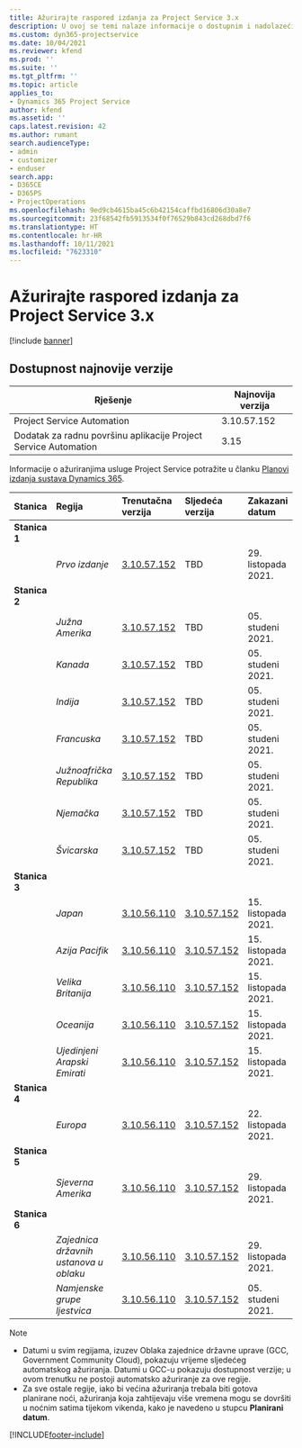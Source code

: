 ```yaml
---
title: Ažurirajte raspored izdanja za Project Service 3.x
description: U ovoj se temi nalaze informacije o dostupnim i nadolazećim izdanjima aplikacije Dynamics 365 Project Service Automation.
ms.custom: dyn365-projectservice
ms.date: 10/04/2021
ms.reviewer: kfend
ms.prod: ''
ms.suite: ''
ms.tgt_pltfrm: ''
ms.topic: article
applies_to:
- Dynamics 365 Project Service
author: kfend
ms.assetid: ''
caps.latest.revision: 42
ms.author: rumant
search.audienceType:
- admin
- customizer
- enduser
search.app:
- D365CE
- D365PS
- ProjectOperations
ms.openlocfilehash: 9ed9cb4615ba45c6b42154caffbd16806d30a8e7
ms.sourcegitcommit: 23f68542fb5913534f0f76529b843cd268dbd7f6
ms.translationtype: HT
ms.contentlocale: hr-HR
ms.lasthandoff: 10/11/2021
ms.locfileid: "7623310"
---
```

# <a name="update-release-schedule-for-project-service-3x"></a>Ažurirajte raspored izdanja za Project Service 3.x

[!include [banner](../includes/psa-now-project-operations.md)]

## <a name="latest-version-availability"></a>Dostupnost najnovije verzije

| Rješenje  | Najnovija verzija |
|-------|----|
| Project Service Automation    | 3.10.57.152 |
| Dodatak za radnu površinu aplikacije Project Service Automation                | 3.15          |

Informacije o ažuriranjima usluge Project Service potražite u članku [Planovi izdanja sustava Dynamics 365](/dynamics365/release-plans/). 

| Stanica  | Regija | Trenutačna verzija | Sljedeća verzija |  Zakazani datum
| :---   | :---   | :---   | :---   |:---   |         
|<strong>Stanica 1</strong> | |  |  | |
| | <i>Prvo izdanje</i> | [3.10.57.152](whats-new-ur-36.md) | TBD | 29. listopada 2021.
|<strong>Stanica 2</strong> | |  |  | |
| | <i>Južna Amerika</i> | [3.10.57.152](whats-new-ur-36.md) | TBD | 05. studeni 2021.
| | <i>Kanada</i> | [3.10.57.152](whats-new-ur-36.md) | TBD | 05. studeni 2021.
| | <i>Indija</i> | [3.10.57.152](whats-new-ur-36.md) | TBD | 05. studeni 2021.
| | <i>Francuska</i> | [3.10.57.152](whats-new-ur-36.md) | TBD | 05. studeni 2021.
| | <i>Južnoafrička Republika</i> | [3.10.57.152](whats-new-ur-36.md) | TBD | 05. studeni 2021.
| | <i>Njemačka</i> | [3.10.57.152](whats-new-ur-36.md) | TBD | 05. studeni 2021.
| | <i>Švicarska</i> | [3.10.57.152](whats-new-ur-36.md) | TBD | 05. studeni 2021.
|<strong>Stanica 3</strong> | |  |  | |
| | <i>Japan</i> | [3.10.56.110](whats-new-ur-35.md) | [3.10.57.152](whats-new-ur-36.md) | 15. listopada 2021.
| | <i>Azija Pacifik</i> | [3.10.56.110](whats-new-ur-35.md) | [3.10.57.152](whats-new-ur-36.md) | 15. listopada 2021.
| | <i>Velika Britanija</i> | [3.10.56.110](whats-new-ur-35.md) | [3.10.57.152](whats-new-ur-36.md) | 15. listopada 2021.
| | <i>Oceanija</i> | [3.10.56.110](whats-new-ur-35.md) | [3.10.57.152](whats-new-ur-36.md) | 15. listopada 2021.
| | <i>Ujedinjeni Arapski Emirati</i> | [3.10.56.110](whats-new-ur-35.md) | [3.10.57.152](whats-new-ur-36.md) | 15. listopada 2021.
|<strong>Stanica 4</strong> | |  |  | |
| | <i>Europa</i> | [3.10.56.110](whats-new-ur-35.md) | [3.10.57.152](whats-new-ur-36.md) | 22. listopada 2021.
|<strong>Stanica 5</strong> | |  |  | |
| | <i>Sjeverna Amerika</i> | [3.10.56.110](whats-new-ur-35.md) | [3.10.57.152](whats-new-ur-36.md) | 29. listopada 2021.
|<strong>Stanica 6</strong> | |  |  | |
| | <i>Zajednica državnih ustanova u oblaku</i> | [3.10.56.110](whats-new-ur-35.md) | [3.10.57.152](whats-new-ur-36.md) | 29. listopada 2021.
| | <i>Namjenske grupe ljestvica</i> | [3.10.56.110](whats-new-ur-35.md) | [3.10.57.152](whats-new-ur-36.md) | 05. studeni 2021.


>[!Note]
> - Datumi u svim regijama, izuzev Oblaka zajednice državne uprave (GCC, Government Community Cloud), pokazuju vrijeme sljedećeg automatskog ažuriranja. Datumi u GCC-u pokazuju dostupnost verzije; u ovom trenutku ne postoji automatsko ažuriranje za ove regije.
> - Za sve ostale regije, iako bi većina ažuriranja trebala biti gotova planirane noći, ažuriranja koja zahtijevaju više vremena mogu se dovršiti u noćnim satima tijekom vikenda, kako je navedeno u stupcu **Planirani datum**.


[!INCLUDE[footer-include](../includes/footer-banner.md)]
